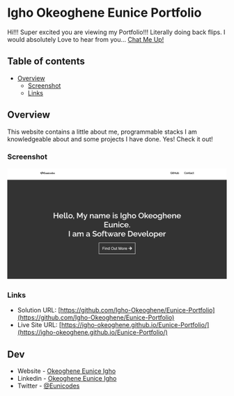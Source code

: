 # Igho Okeoghene Eunice Portfolio

Hi!!!
Super excited you are viewing my Portfolio!!! Literally doing back flips.
I would absolutely Love to hear from you... [Chat Me Up!](#dev)

## Table of contents

- [Overview](#overview)
  - [Screenshot](#screenshot)
  - [Links](#links)

## Overview

This website contains a little about me, programmable stacks I am knowledgeable about and some projects I have done. Yes! Check it out!

### Screenshot

![Screenshot.png](./Screenshot.png)

### Links

- Solution URL: [https://github.com/Igho-Okeoghene/Eunice-Portfolio](https://github.com/Igho-Okeoghene/Eunice-Portfolio)
- Live Site URL: [https://igho-okeoghene.github.io/Eunice-Portfolio/](https://igho-okeoghene.github.io/Eunice-Portfolio/)

## Dev

- Website - [Okeoghene Eunice Igho](https://github.com/Igho-Okeoghene)
- Linkedin - [Okeoghene Eunice Igho](http://www.linkedin.com/in/okeoghene-eunice-igho)
- Twitter - [@Eunicodes](https://www.twitter.com/eunicodes)
